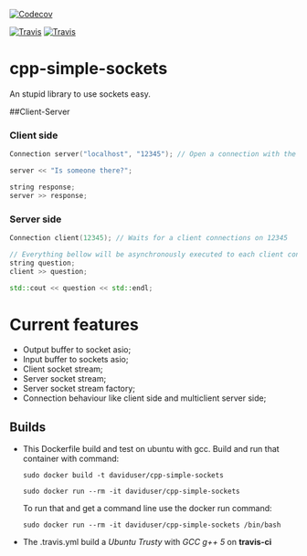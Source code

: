 [![Codecov](https://img.shields.io/codecov/c/github/DavidUser/cpp-simple-sockets.svg)](https://codecov.io/gh/DavidUser/cpp-simple-sockets/)

[![Travis](https://img.shields.io/travis/DavidUser/cpp-simple-sockets.svg?maxAge=3600&label=build:%20GCC%205%20|%20C%2b%2b17%20)](https://travis-ci.org/DavidUser/cpp-simple-sockets)
[![Travis](https://img.shields.io/travis/DavidUser/cpp-simple-sockets.svg?maxAge=3600&label=build:%20Clang%203.3%20|%20C%2b%2b17%20)](https://travis-ci.org/DavidUser/cpp-simple-sockets)

# cpp-simple-sockets
An stupid library to use sockets easy. 

##Client-Server

### Client side

```c++
Connection server("localhost", "12345"); // Open a connection with the server.

server << "Is someone there?"; 

string response;
server >> response;
```

### Server side

```c++
Connection client(12345); // Waits for a client connections on 12345

// Everything bellow will be asynchronously executed to each client connected.
string question;
client >> question;

std::cout << question << std::endl;
```


# Current features
* Output buffer to socket asio;
* Input buffer to sockets asio;
* Client socket stream;
* Server socket stream;
* Server socket stream factory;
* Connection behaviour like client side and multiclient server side;

## Builds
* This Dockerfile build and test on ubuntu with gcc.
    Build and run that container with command:

    ```
    sudo docker build -t daviduser/cpp-simple-sockets

    sudo docker run --rm -it daviduser/cpp-simple-sockets
    ```
    To run that and get a command line use the docker run command:

    ```
    sudo docker run --rm -it daviduser/cpp-simple-sockets /bin/bash

    ```
* The .travis.yml build a _Ubuntu Trusty_ with _GCC g++ 5_ on **travis-ci**


